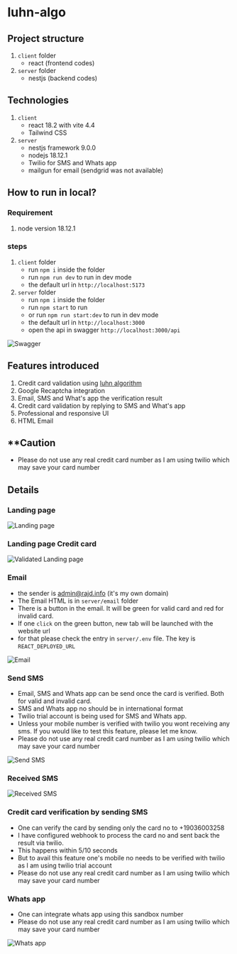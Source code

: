 # luhn-algo

## Project structure

1. `client` folder
   - react (frontend codes)
1. `server` folder
   - nestjs (backend codes)

## Technologies

1. `client`
   - react 18.2 with vite 4.4
   - Tailwind CSS
1. `server`
   - nestjs framework 9.0.0
   - nodejs 18.12.1
   - Twilio for SMS and Whats app
   - mailgun for email (sendgrid was not available)

## How to run in local?

### Requirement

1. node version 18.12.1

### steps

1. `client` folder
   - run `npm i` inside the folder
   - run `npm run dev` to run in dev mode
   - the default url in `http://localhost:5173`
1. `server` folder
   - run `npm i` inside the folder
   - run `npm start` to run
   - or run `npm run start:dev` to run in dev mode
   - the default url in `http://localhost:3000`
   - open the api in swagger `http://localhost:3000/api`

![Swagger](/z_images/swagger.jpg "Swagger")

## Features introduced

1. Credit card validation using [luhn algorithm](en.wikipedia.org/wiki/Luhn_algorithm)
2. Google Recaptcha integration
3. Email, SMS and What's app the verification result
4. Credit card validation by replying to SMS and What's app
5. Professional and responsive UI
6. HTML Email

## \*\*Caution

- Please do not use any real credit card number as I am using twilio which may save your card number

## Details

### Landing page

![Landing page](/z_images/landing.jpg "Landing page")

### Landing page Credit card

![Validated Landing page](/z_images/validated-landing.jpg "Validated Landing page")

### Email

- the sender is admin@rajd.info (it's my own domain)
- The Email HTML is in `server/email` folder
- There is a button in the email. It will be green for valid card and red for invalid card.
- If one `click` on the green button, new tab will be launched with the website url
- for that please check the entry in `server/.env` file. The key is `REACT_DEPLOYED_URL`

![Email](/z_images/email.jpg "Email")

### Send SMS

- Email, SMS and Whats app can be send once the card is verified. Both for valid and invalid card.
- SMS and Whats app no should be in international format
- Twilio trial account is being used for SMS and Whats app.
- Unless your mobile number is verified with twilio you wont receiving any sms. If you would like to test this feature, please let me know.
- Please do not use any real credit card number as I am using twilio which may save your card number

![Send SMS](/z_images/sms.jpg "Send SMS")

### Received SMS

![Received SMS](/z_images/sms-received.jpeg "Received SMS")

### Credit card verification by sending SMS

- One can verify the card by sending only the card no to +19036003258
- I have configured webhook to process the card no and sent back the result via twilio.
- This happens within 5/10 seconds
- But to avail this feature one's mobile no needs to be verified with twilio as I am using twilio trial account
- Please do not use any real credit card number as I am using twilio which may save your card number

### Whats app

- One can integrate whats app using this sandbox number
- Please do not use any real credit card number as I am using twilio which may save your card number

![Whats app](/z_images/whatsapp.jpg "Whats app")
